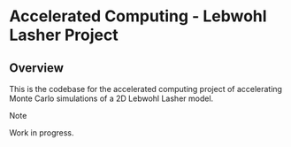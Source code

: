 # Accelerated Computing - Lebwohl Lasher Project

## Overview
This is the codebase for the accelerated computing project of accelerating 
Monte Carlo simulations of a 2D Lebwohl Lasher model.

> [!NOTE]
> Work in progress.